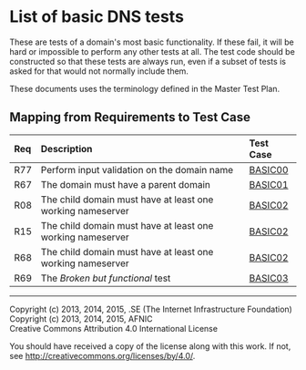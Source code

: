 # List of basic DNS tests

These are tests of a domain's most basic functionality. If these fail,
it will be hard or impossible to perform any other tests at all. The
test code should be constructed so that these tests are always run, even
if a subset of tests is asked for that would not normally include them.

These documents uses the terminology defined in the Master Test Plan.

## Mapping from Requirements to Test Case

|Req| Description                                                 | Test Case           |
|:--|:------------------------------------------------------------|:--------------------|
|R77|Perform input validation on the domain name                  |[BASIC00](basic00.md)|
|R67|The domain must have a parent domain                         |[BASIC01](basic01.md)|
|R08|The child domain must have at least one working nameserver   |[BASIC02](basic02.md)|
|R15|The child domain must have at least one working nameserver   |[BASIC02](basic02.md)|
|R68|The child domain must have at least one working nameserver   |[BASIC02](basic02.md)|
|R69|The _Broken but functional_ test                             |[BASIC03](basic03.md)|

-------

Copyright (c) 2013, 2014, 2015, .SE (The Internet Infrastructure Foundation)  
Copyright (c) 2013, 2014, 2015, AFNIC  
Creative Commons Attribution 4.0 International License

You should have received a copy of the license along with this
work.  If not, see <http://creativecommons.org/licenses/by/4.0/>.

